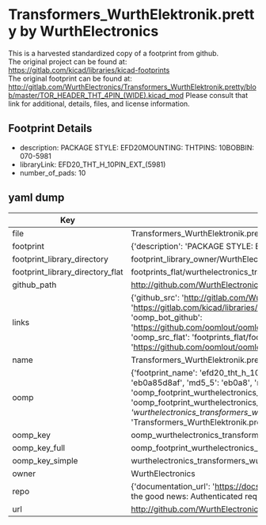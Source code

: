 # Transformers_WurthElektronik.pretty by WurthElectronics  
This is a harvested standardized copy of a footprint from github.  
The original project can be found at:  
https://gitlab.com/kicad/libraries/kicad-footprints  
The original footprint can be found at:
http://gitlab.com/WurthElectronics/Transformers_WurthElektronik.pretty/blob/master/TOR_HEADER_THT_4PIN_(WIDE).kicad_mod
Please consult that link for additional, details, files, and license information.  
## Footprint Details
* description: PACKAGE STYLE: EFD20MOUNTING: THTPINS: 10BOBBIN: 070-5981  
* libraryLink: EFD20_THT_H_10PIN_EXT_(5981)  
* number_of_pads: 10  
## yaml dump  
| Key | Value |  
| --- | --- |  
| file | Transformers_WurthElektronik.pretty/EFD20_THT_H_10PIN_EXT_(5981).kicad_mod |  
| footprint | {'description': 'PACKAGE STYLE: EFD20MOUNTING: THTPINS: 10BOBBIN: 070-5981', 'libraryLink': 'EFD20_THT_H_10PIN_EXT_(5981)', 'number_of_pads': 10} |  
| footprint_library_directory | footprint_library_owner/WurthElectronics_Transformers_WurthElektronik.pretty |  
| footprint_library_directory_flat | footprints_flat/wurthelectronics_transformers_wurthelektronik_efd20_tht_h_10pin_ext_(5981)/working |  
| github_path | http://github.com/WurthElectronics/Transformers_WurthElektronik.pretty/blob/master/EFD20_THT_H_10PIN_EXT_(5981).kicad_mod |  
| links | {'github_src': 'http://gitlab.com/WurthElectronics/Transformers_WurthElektronik.pretty/blob/master/TOR_HEADER_THT_4PIN_(WIDE).kicad_mod', 'github_src_repo': 'https://gitlab.com/kicad/libraries/kicad-footprints', 'oomp_bot': 'footprints/wurthelectronics_transformers_wurthelektronik_efd20_tht_h_10pin_ext_(5981)/working', 'oomp_bot_github': 'https://github.com/oomlout/oomlout_oomp_footprint_bot/tree/main/footprints/wurthelectronics_transformers_wurthelektronik_efd20_tht_h_10pin_ext_(5981)/working', 'oomp_src_flat': 'footprints_flat/footprints_flat/wurthelectronics_transformers_wurthelektronik_efd20_tht_h_10pin_ext_(5981)/working', 'oomp_src_flat_github': 'https://github.com/oomlout/oomlout_oomp_footprint_src/tree/main/footprints_flat/wurthelectronics_transformers_wurthelektronik_efd20_tht_h_10pin_ext_(5981)/working'} |  
| name | Transformers_WurthElektronik.pretty |  
| oomp | {'footprint_name': 'efd20_tht_h_10pin_ext_(5981)', 'library_name': 'transformers_wurthelektronik', 'md5': 'eb0a85d8af4cba190e22f81552b3b0fa', 'md5_10': 'eb0a85d8af', 'md5_5': 'eb0a8', 'md5_6': 'eb0a85', 'oomp_key': 'oomp_wurthelectronics_transformers_wurthelektronik_efd20_tht_h_10pin_ext_(5981)', 'oomp_key_extra': 'oomp_footprint_wurthelectronics_transformers_wurthelektronik_efd20_tht_h_10pin_ext_(5981)', 'oomp_key_full': 'oomp_footprint_wurthelectronics_transformers_wurthelektronik_efd20_tht_h_10pin_ext_(5981)_eb0a85', 'oomp_key_simple': 'wurthelectronics_transformers_wurthelektronik_efd20_tht_h_10pin_ext_(5981)', 'original_filename': 'Transformers_WurthElektronik.pretty/EFD20_THT_H_10PIN_EXT_(5981).kicad_mod', 'owner_name': 'wurthelectronics'} |  
| oomp_key | oomp_wurthelectronics_transformers_wurthelektronik_efd20_tht_h_10pin_ext_(5981) |  
| oomp_key_full | oomp_footprint_wurthelectronics_transformers_wurthelektronik_efd20_tht_h_10pin_ext_(5981) |  
| oomp_key_simple | wurthelectronics_transformers_wurthelektronik_efd20_tht_h_10pin_ext_(5981) |  
| owner | WurthElectronics |  
| repo | {'documentation_url': 'https://docs.github.com/rest/overview/resources-in-the-rest-api#rate-limiting', 'message': "API rate limit exceeded for 84.66.173.59. (But here's the good news: Authenticated requests get a higher rate limit. Check out the documentation for more details.)"} |  
| url | http://github.com/WurthElectronics/Transformers_WurthElektronik.pretty |  

